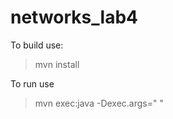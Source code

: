 # networks_lab4

To build use:

>mvn install

To run use 

>mvn exec:java -Dexec.args="<port> <nickname>"

